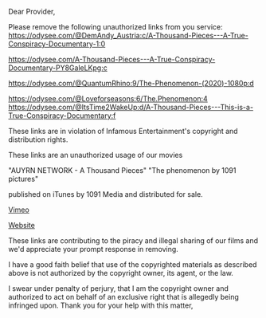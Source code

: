 
Dear Provider,

Please remove the following unauthorized links from you service:
https://odysee.com/@DemAndy_Austria:c/A-Thousand-Pieces---A-True-Conspiracy-Documentary-1:0


https://odysee.com/A-Thousand-Pieces---A-True-Conspiracy-Documentary-PY8GaleLKpg:c

https://odysee.com/@QuantumRhino:9/The-Phenomenon-(2020)-1080p:d

https://odysee.com/@Loveforseasons:6/The.Phenomenon:4
https://odysee.com/@ItsTime2WakeUp:d/A-Thousand-Pieces---This-is-a-True-Conspiracy-Documentary:f

These links are in violation of Infamous Entertainment's copyright and distribution rights.

These links are an unauthorized usage of our movies

"AUYRN NETWORK - A Thousand Pieces"
"The phenomenon by 1091 pictures" 

published on iTunes by 1091 Media and distributed for sale.

[Vimeo](https://vimeo.com/ondemand/athousandpieces)

[Website](https://www.athousandpieces.com/)

These links are contributing to the piracy and illegal sharing of our films and we'd appreciate your prompt response in removing.

I have a good faith belief that use of the copyrighted materials as described above is not authorized by the copyright owner, its agent, or the law.

I swear under penalty of perjury, that I am the copyright owner and authorized to act on behalf of an exclusive right that is allegedly being infringed upon.
Thank you for your help with this matter,

